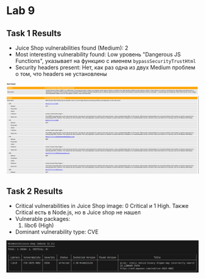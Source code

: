 # Lab 9 

## Task 1 Results
- Juice Shop vulnerabilities found (Medium): 2
- Most interesting vulnerability found: Low уровень "Dangerous JS Functions", указывает на функцию с именем `bypassSecurityTrustHtml`
- Security headers present: Нет, как раз одна из двух Medium проблем о том, что headers не установлены

![alt text](<screenshots/Снимок экрана от 2025-07-19 19-30-54.png>) \
![alt text](<screenshots/Снимок экрана от 2025-07-19 19-31-14.png>)


## Task 2 Results
- Critical vulnerabilities in Juice Shop image: 0 Critical и 1 High. Также Critical есть в Node.js, но в Juice shop не нашел
- Vulnerable packages: 
   1. libc6 (High)
- Dominant vulnerability type: CVE

![alt text](<screenshots/image copy.png>)